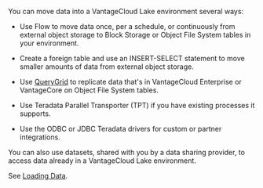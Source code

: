 You can move data into a VantageCloud Lake environment several ways:

-   Use Flow to move data once, per a schedule, or continuously from external object storage to Block Storage or Object File System tables in your environment.


-   Create a foreign table and use an INSERT-SELECT statement to move smaller amounts of data from external object storage.


-   Use [QueryGrid](vyx1659391025497.md) to replicate data that's in VantageCloud Enterprise or VantageCore on Object File System tables.


-   Use Teradata Parallel Transporter (TPT) if you have existing processes it supports.


-   Use the ODBC or JDBC Teradata drivers for custom or partner integrations.


You can also use datasets, shared with you by a data sharing provider, to access data already in a VantageCloud Lake environment.

See [Loading Data](https://docs.teradata.com/access/sources/dita/topic?dita:topicPath=zye1681862891537.dita&utm_source=console&utm_medium=iph).

